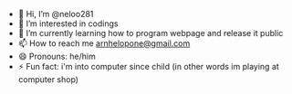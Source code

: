 - 👋 Hi, I’m @neloo281
- 👀 I’m interested in codings
- 🌱 I’m currently learning how to program webpage and release it public
- 📫 How to reach me arnhelopone@gmail.com
- 😄 Pronouns: he/him
- ⚡ Fun fact: i'm into computer since child (in other words im playing at computer shop)
